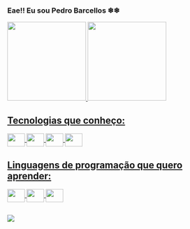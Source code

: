 ### Eae!! Eu sou Pedro Barcellos ❄❄

<div>
  <a href="https://github.com/PedroBarcellos17">
  <img height="180" src="https://github-readme-stats.vercel.app/api?username=PedroBarcellos17&show_icons=true&theme=radical&include_all_commits-true" />
  <img height="180" src="https://github-readme-stats.vercel.app/api/top-langs/?username=PedroBarcellos17&layout=compact&theme=radical" />
</div>



## Tecnologias que conheço:
<div style="display: incline_block"> 
  <img align="center" height="30" width="40" src="https://cdn.jsdelivr.net/gh/devicons/devicon/icons/python/python-original.svg" />
  <img align="center" height="30" width="40" src="https://cdn.jsdelivr.net/gh/devicons/devicon/icons/html5/html5-original.svg" />
  <img align="center" height="30" width="40" src="https://cdn.jsdelivr.net/gh/devicons/devicon/icons/css3/css3-original.svg" />
  <img align="center" height="30" width="40" src="https://cdn.jsdelivr.net/gh/devicons/devicon/icons/django/django-plain.svg" />
</div>

## Linguagens de programação que quero aprender:
<div style="display: incline_block"> 
  <img align="center" height="30" width="40" src="https://cdn.jsdelivr.net/gh/devicons/devicon/icons/c/c-original.svg" />
  <img align="center" height="30" width="40" src="https://cdn.jsdelivr.net/gh/devicons/devicon/icons/lua/lua-original.svg" />
  <img align="center" height="30" width="40" src="https://cdn.jsdelivr.net/gh/devicons/devicon/icons/javascript/javascript-original.svg" />
</div>

##
<div>
  <a href="mailto:pedrobarcellosguimaraes1711@gmail.com"><img src="https://img.shields.io/badge/Gmail-D14836?style=for-the-badge&logo=gmail&logoColor=white"/>
</div>
